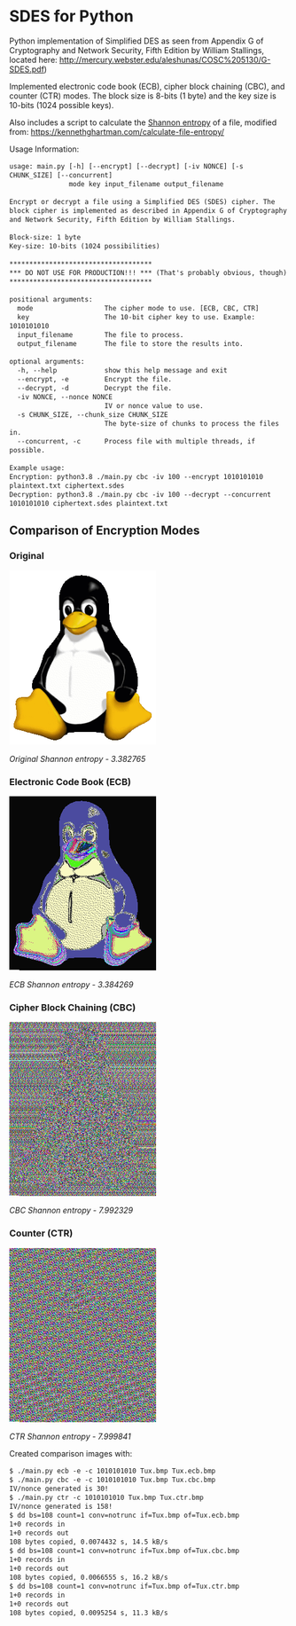 # SDES for Python
Python implementation of Simplified DES as seen from Appendix G of Cryptography and Network Security, Fifth Edition by William Stallings, located here: 
http://mercury.webster.edu/aleshunas/COSC%205130/G-SDES.pdf)

Implemented electronic code book (ECB), cipher block chaining (CBC), and counter (CTR) modes. The block size is 8-bits (1 byte) and the key size is 10-bits (1024 possible keys).

Also includes a script to calculate the [Shannon entropy](https://en.wikipedia.org/wiki/Entropy_(information_theory)) of a file, modified from:
 https://kennethghartman.com/calculate-file-entropy/

Usage Information:
```text
usage: main.py [-h] [--encrypt] [--decrypt] [-iv NONCE] [-s CHUNK_SIZE] [--concurrent]
               mode key input_filename output_filename

Encrypt or decrypt a file using a Simplified DES (SDES) cipher. The block cipher is implemented as described in Appendix G of Cryptography and Network Security, Fifth Edition by William Stallings.

Block-size: 1 byte
Key-size: 10-bits (1024 possibilities)

************************************
*** DO NOT USE FOR PRODUCTION!!! *** (That's probably obvious, though)
************************************

positional arguments:
  mode                  The cipher mode to use. [ECB, CBC, CTR]
  key                   The 10-bit cipher key to use. Example: 1010101010
  input_filename        The file to process.
  output_filename       The file to store the results into.

optional arguments:
  -h, --help            show this help message and exit
  --encrypt, -e         Encrypt the file.
  --decrypt, -d         Decrypt the file.
  -iv NONCE, --nonce NONCE
                        IV or nonce value to use.
  -s CHUNK_SIZE, --chunk_size CHUNK_SIZE
                        The byte-size of chunks to process the files in.
  --concurrent, -c      Process file with multiple threads, if possible.

Example usage:
Encryption: python3.8 ./main.py cbc -iv 100 --encrypt 1010101010 plaintext.txt ciphertext.sdes
Decryption: python3.8 ./main.py cbc -iv 100 --decrypt --concurrent 1010101010 ciphertext.sdes plaintext.txt
```
## Comparison of Encryption Modes

### Original
![Original](Tux.bmp "Original Image")

*Original Shannon entropy - 3.382765*

### Electronic Code Book (ECB)
![Original](Tux.ecb.bmp "ECB Image")

*ECB Shannon entropy - 3.384269*

### Cipher Block Chaining (CBC)
![Original](Tux.cbc.bmp "CBC Image")

*CBC Shannon entropy - 7.992329*

### Counter (CTR)
![Original](Tux.ctr.bmp "CTR Image")

*CTR Shannon entropy - 7.999841*

Created comparison images with:

```text
$ ./main.py ecb -e -c 1010101010 Tux.bmp Tux.ecb.bmp
$ ./main.py cbc -e -c 1010101010 Tux.bmp Tux.cbc.bmp
IV/nonce generated is 30!
$ ./main.py ctr -c 1010101010 Tux.bmp Tux.ctr.bmp
IV/nonce generated is 158!
$ dd bs=108 count=1 conv=notrunc if=Tux.bmp of=Tux.ecb.bmp
1+0 records in
1+0 records out
108 bytes copied, 0.0074432 s, 14.5 kB/s
$ dd bs=108 count=1 conv=notrunc if=Tux.bmp of=Tux.cbc.bmp
1+0 records in
1+0 records out
108 bytes copied, 0.0066555 s, 16.2 kB/s
$ dd bs=108 count=1 conv=notrunc if=Tux.bmp of=Tux.ctr.bmp
1+0 records in
1+0 records out
108 bytes copied, 0.0095254 s, 11.3 kB/s
```